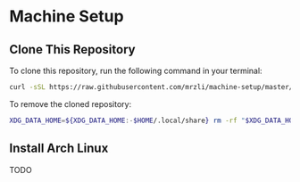 # Machine Setup

## Clone This Repository

To clone this repository, run the following command in your terminal:

```bash
curl -sSL https://raw.githubusercontent.com/mrzli/machine-setup/master/clone.sh | bash
```

To remove the cloned repository:

```bash
XDG_DATA_HOME=${XDG_DATA_HOME:-$HOME/.local/share} rm -rf "$XDG_DATA_HOME/machine-setup"
```

## Install Arch Linux

TODO
